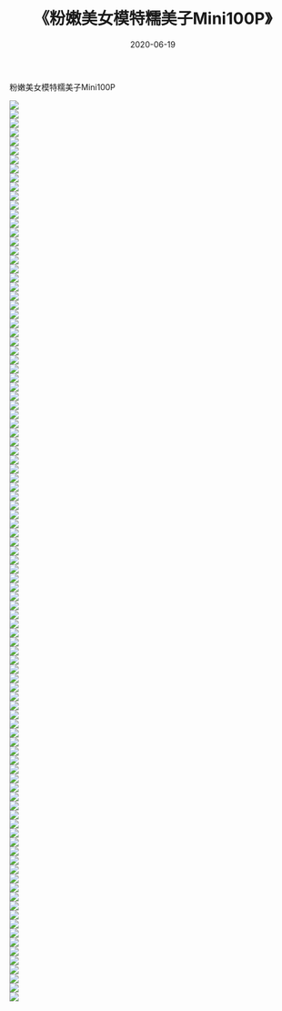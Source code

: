 ﻿---
layout: post
title:  《粉嫩美女模特糯美子Mini100P》
date:   2020-06-19
img: http://pic.660000.xyz/1:/性感/2020/粉嫩美女模特糯美子Mini100P/000.jpg
categories: [美女, 清纯, 唯美]
---

粉嫩美女模特糯美子Mini100P

  ![](http://pic.660000.xyz/1:/性感/2020/粉嫩美女模特糯美子Mini100P/001.jpg) <br> ![](http://pic.660000.xyz/1:/性感/2020/粉嫩美女模特糯美子Mini100P/002.jpg) <br> ![](http://pic.660000.xyz/1:/性感/2020/粉嫩美女模特糯美子Mini100P/003.jpg) <br> ![](http://pic.660000.xyz/1:/性感/2020/粉嫩美女模特糯美子Mini100P/004.jpg) <br> ![](http://pic.660000.xyz/1:/性感/2020/粉嫩美女模特糯美子Mini100P/005.jpg) <br> ![](http://pic.660000.xyz/1:/性感/2020/粉嫩美女模特糯美子Mini100P/006.jpg) <br> ![](http://pic.660000.xyz/1:/性感/2020/粉嫩美女模特糯美子Mini100P/007.jpg) <br> ![](http://pic.660000.xyz/1:/性感/2020/粉嫩美女模特糯美子Mini100P/008.jpg) <br> ![](http://pic.660000.xyz/1:/性感/2020/粉嫩美女模特糯美子Mini100P/009.jpg) <br> ![](http://pic.660000.xyz/1:/性感/2020/粉嫩美女模特糯美子Mini100P/010.jpg) <br> ![](http://pic.660000.xyz/1:/性感/2020/粉嫩美女模特糯美子Mini100P/011.jpg) <br> ![](http://pic.660000.xyz/1:/性感/2020/粉嫩美女模特糯美子Mini100P/012.jpg) <br> ![](http://pic.660000.xyz/1:/性感/2020/粉嫩美女模特糯美子Mini100P/013.jpg) <br> ![](http://pic.660000.xyz/1:/性感/2020/粉嫩美女模特糯美子Mini100P/014.jpg) <br> ![](http://pic.660000.xyz/1:/性感/2020/粉嫩美女模特糯美子Mini100P/015.jpg) <br> ![](http://pic.660000.xyz/1:/性感/2020/粉嫩美女模特糯美子Mini100P/016.jpg) <br> ![](http://pic.660000.xyz/1:/性感/2020/粉嫩美女模特糯美子Mini100P/017.jpg) <br> ![](http://pic.660000.xyz/1:/性感/2020/粉嫩美女模特糯美子Mini100P/018.jpg) <br> ![](http://pic.660000.xyz/1:/性感/2020/粉嫩美女模特糯美子Mini100P/019.jpg) <br> ![](http://pic.660000.xyz/1:/性感/2020/粉嫩美女模特糯美子Mini100P/020.jpg) <br> ![](http://pic.660000.xyz/1:/性感/2020/粉嫩美女模特糯美子Mini100P/021.jpg) <br> ![](http://pic.660000.xyz/1:/性感/2020/粉嫩美女模特糯美子Mini100P/022.jpg) <br> ![](http://pic.660000.xyz/1:/性感/2020/粉嫩美女模特糯美子Mini100P/023.jpg) <br> ![](http://pic.660000.xyz/1:/性感/2020/粉嫩美女模特糯美子Mini100P/024.jpg) <br> ![](http://pic.660000.xyz/1:/性感/2020/粉嫩美女模特糯美子Mini100P/025.jpg) <br> ![](http://pic.660000.xyz/1:/性感/2020/粉嫩美女模特糯美子Mini100P/026.jpg) <br> ![](http://pic.660000.xyz/1:/性感/2020/粉嫩美女模特糯美子Mini100P/027.jpg) <br> ![](http://pic.660000.xyz/1:/性感/2020/粉嫩美女模特糯美子Mini100P/028.jpg) <br> ![](http://pic.660000.xyz/1:/性感/2020/粉嫩美女模特糯美子Mini100P/029.jpg) <br> ![](http://pic.660000.xyz/1:/性感/2020/粉嫩美女模特糯美子Mini100P/030.jpg) <br> ![](http://pic.660000.xyz/1:/性感/2020/粉嫩美女模特糯美子Mini100P/031.jpg) <br> ![](http://pic.660000.xyz/1:/性感/2020/粉嫩美女模特糯美子Mini100P/032.jpg) <br> ![](http://pic.660000.xyz/1:/性感/2020/粉嫩美女模特糯美子Mini100P/033.jpg) <br> ![](http://pic.660000.xyz/1:/性感/2020/粉嫩美女模特糯美子Mini100P/034.jpg) <br> ![](http://pic.660000.xyz/1:/性感/2020/粉嫩美女模特糯美子Mini100P/035.jpg) <br> ![](http://pic.660000.xyz/1:/性感/2020/粉嫩美女模特糯美子Mini100P/036.jpg) <br> ![](http://pic.660000.xyz/1:/性感/2020/粉嫩美女模特糯美子Mini100P/037.jpg) <br> ![](http://pic.660000.xyz/1:/性感/2020/粉嫩美女模特糯美子Mini100P/038.jpg) <br> ![](http://pic.660000.xyz/1:/性感/2020/粉嫩美女模特糯美子Mini100P/039.jpg) <br> ![](http://pic.660000.xyz/1:/性感/2020/粉嫩美女模特糯美子Mini100P/040.jpg) <br> ![](http://pic.660000.xyz/1:/性感/2020/粉嫩美女模特糯美子Mini100P/041.jpg) <br> ![](http://pic.660000.xyz/1:/性感/2020/粉嫩美女模特糯美子Mini100P/042.jpg) <br> ![](http://pic.660000.xyz/1:/性感/2020/粉嫩美女模特糯美子Mini100P/043.jpg) <br> ![](http://pic.660000.xyz/1:/性感/2020/粉嫩美女模特糯美子Mini100P/044.jpg) <br> ![](http://pic.660000.xyz/1:/性感/2020/粉嫩美女模特糯美子Mini100P/045.jpg) <br> ![](http://pic.660000.xyz/1:/性感/2020/粉嫩美女模特糯美子Mini100P/046.jpg) <br> ![](http://pic.660000.xyz/1:/性感/2020/粉嫩美女模特糯美子Mini100P/047.jpg) <br> ![](http://pic.660000.xyz/1:/性感/2020/粉嫩美女模特糯美子Mini100P/048.jpg) <br> ![](http://pic.660000.xyz/1:/性感/2020/粉嫩美女模特糯美子Mini100P/049.jpg) <br> ![](http://pic.660000.xyz/1:/性感/2020/粉嫩美女模特糯美子Mini100P/050.jpg) <br> ![](http://pic.660000.xyz/1:/性感/2020/粉嫩美女模特糯美子Mini100P/051.jpg) <br> ![](http://pic.660000.xyz/1:/性感/2020/粉嫩美女模特糯美子Mini100P/052.jpg) <br> ![](http://pic.660000.xyz/1:/性感/2020/粉嫩美女模特糯美子Mini100P/053.jpg) <br> ![](http://pic.660000.xyz/1:/性感/2020/粉嫩美女模特糯美子Mini100P/054.jpg) <br> ![](http://pic.660000.xyz/1:/性感/2020/粉嫩美女模特糯美子Mini100P/055.jpg) <br> ![](http://pic.660000.xyz/1:/性感/2020/粉嫩美女模特糯美子Mini100P/056.jpg) <br> ![](http://pic.660000.xyz/1:/性感/2020/粉嫩美女模特糯美子Mini100P/057.jpg) <br> ![](http://pic.660000.xyz/1:/性感/2020/粉嫩美女模特糯美子Mini100P/058.jpg) <br> ![](http://pic.660000.xyz/1:/性感/2020/粉嫩美女模特糯美子Mini100P/059.jpg) <br> ![](http://pic.660000.xyz/1:/性感/2020/粉嫩美女模特糯美子Mini100P/060.jpg) <br> ![](http://pic.660000.xyz/1:/性感/2020/粉嫩美女模特糯美子Mini100P/061.jpg) <br> ![](http://pic.660000.xyz/1:/性感/2020/粉嫩美女模特糯美子Mini100P/062.jpg) <br> ![](http://pic.660000.xyz/1:/性感/2020/粉嫩美女模特糯美子Mini100P/063.jpg) <br> ![](http://pic.660000.xyz/1:/性感/2020/粉嫩美女模特糯美子Mini100P/064.jpg) <br> ![](http://pic.660000.xyz/1:/性感/2020/粉嫩美女模特糯美子Mini100P/065.jpg) <br> ![](http://pic.660000.xyz/1:/性感/2020/粉嫩美女模特糯美子Mini100P/066.jpg) <br> ![](http://pic.660000.xyz/1:/性感/2020/粉嫩美女模特糯美子Mini100P/067.jpg) <br> ![](http://pic.660000.xyz/1:/性感/2020/粉嫩美女模特糯美子Mini100P/068.jpg) <br> ![](http://pic.660000.xyz/1:/性感/2020/粉嫩美女模特糯美子Mini100P/069.jpg) <br> ![](http://pic.660000.xyz/1:/性感/2020/粉嫩美女模特糯美子Mini100P/070.jpg) <br> ![](http://pic.660000.xyz/1:/性感/2020/粉嫩美女模特糯美子Mini100P/071.jpg) <br> ![](http://pic.660000.xyz/1:/性感/2020/粉嫩美女模特糯美子Mini100P/072.jpg) <br> ![](http://pic.660000.xyz/1:/性感/2020/粉嫩美女模特糯美子Mini100P/073.jpg) <br> ![](http://pic.660000.xyz/1:/性感/2020/粉嫩美女模特糯美子Mini100P/074.jpg) <br> ![](http://pic.660000.xyz/1:/性感/2020/粉嫩美女模特糯美子Mini100P/075.jpg) <br> ![](http://pic.660000.xyz/1:/性感/2020/粉嫩美女模特糯美子Mini100P/076.jpg) <br> ![](http://pic.660000.xyz/1:/性感/2020/粉嫩美女模特糯美子Mini100P/077.jpg) <br> ![](http://pic.660000.xyz/1:/性感/2020/粉嫩美女模特糯美子Mini100P/078.jpg) <br> ![](http://pic.660000.xyz/1:/性感/2020/粉嫩美女模特糯美子Mini100P/079.jpg) <br> ![](http://pic.660000.xyz/1:/性感/2020/粉嫩美女模特糯美子Mini100P/080.jpg) <br> ![](http://pic.660000.xyz/1:/性感/2020/粉嫩美女模特糯美子Mini100P/081.jpg) <br> ![](http://pic.660000.xyz/1:/性感/2020/粉嫩美女模特糯美子Mini100P/082.jpg) <br> ![](http://pic.660000.xyz/1:/性感/2020/粉嫩美女模特糯美子Mini100P/083.jpg) <br> ![](http://pic.660000.xyz/1:/性感/2020/粉嫩美女模特糯美子Mini100P/084.jpg) <br> ![](http://pic.660000.xyz/1:/性感/2020/粉嫩美女模特糯美子Mini100P/085.jpg) <br> ![](http://pic.660000.xyz/1:/性感/2020/粉嫩美女模特糯美子Mini100P/086.jpg) <br> ![](http://pic.660000.xyz/1:/性感/2020/粉嫩美女模特糯美子Mini100P/087.jpg) <br> ![](http://pic.660000.xyz/1:/性感/2020/粉嫩美女模特糯美子Mini100P/088.jpg) <br> ![](http://pic.660000.xyz/1:/性感/2020/粉嫩美女模特糯美子Mini100P/089.jpg) <br> ![](http://pic.660000.xyz/1:/性感/2020/粉嫩美女模特糯美子Mini100P/090.jpg) <br> ![](http://pic.660000.xyz/1:/性感/2020/粉嫩美女模特糯美子Mini100P/091.jpg) <br> ![](http://pic.660000.xyz/1:/性感/2020/粉嫩美女模特糯美子Mini100P/092.jpg) <br> ![](http://pic.660000.xyz/1:/性感/2020/粉嫩美女模特糯美子Mini100P/093.jpg) <br> ![](http://pic.660000.xyz/1:/性感/2020/粉嫩美女模特糯美子Mini100P/094.jpg) <br> ![](http://pic.660000.xyz/1:/性感/2020/粉嫩美女模特糯美子Mini100P/095.jpg) <br> ![](http://pic.660000.xyz/1:/性感/2020/粉嫩美女模特糯美子Mini100P/096.jpg) <br> ![](http://pic.660000.xyz/1:/性感/2020/粉嫩美女模特糯美子Mini100P/097.jpg) <br> ![](http://pic.660000.xyz/1:/性感/2020/粉嫩美女模特糯美子Mini100P/098.jpg) <br> ![](http://pic.660000.xyz/1:/性感/2020/粉嫩美女模特糯美子Mini100P/099.jpg) <br>